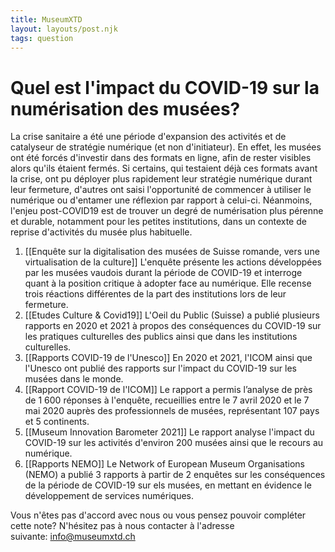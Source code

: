 ```yaml
---
title: MuseumXTD
layout: layouts/post.njk
tags: question
---
```

# **Quel est l'impact du COVID-19 sur la numérisation des musées?**
La crise sanitaire a été une période d'expansion des activités et de catalyseur de stratégie numérique (et non d'initiateur). En effet, les musées ont été forcés d'investir dans des formats en ligne, afin de rester visibles alors qu'ils étaient fermés. 
Si certains, qui testaient déjà ces formats avant la crise, ont pu déployer plus rapidement leur stratégie numérique durant leur fermeture, d'autres ont saisi l'opportunité de commencer à utiliser le numérique ou d'entamer une réflexion par rapport à celui-ci. 
Néanmoins, l'enjeu post-COVID19 est de trouver un degré de numérisation plus pérenne et durable, notamment pour les petites institutions, dans un contexte de reprise d'activités du musée plus habituelle. 

1. [[Enquête sur la digitalisation des musées de Suisse romande, vers une virtualisation de la culture]]
   L'enquête présente les actions développées par les musées vaudois durant la période de COVID-19 et interroge quant à la position critique à adopter face au numérique. Elle recense trois réactions différentes de la part des institutions lors de leur fermeture. 
2. [[Etudes Culture & Covid19]]
   L'Oeil du Public (Suisse) a publié plusieurs rapports en 2020 et 2021 à propos des conséquences du COVID-19 sur les pratiques culturelles des publics ainsi que dans les institutions culturelles.
3.  [[Rapports COVID-19 de l'Unesco]] 
   En 2020 et 2021, l'ICOM ainsi que l'Unesco ont publié des rapports sur l'impact du COVID-19 sur les musées dans le monde. 
4. [[Rapport COVID-19 de l'ICOM]]
   Le rapport a permis l’analyse de près de 1 600 réponses à l'enquête, recueillies entre le 7 avril 2020 et le 7 mai 2020 auprès des professionnels de musées, représentant 107 pays et 5 continents.
5. [[Museum Innovation Barometer 2021]]
   Le rapport analyse l'impact du COVID-19 sur les activités d'environ 200 musées ainsi que le recours au numérique. 
6. [[Rapports NEMO]]
   Le Network of European Museum Organisations (NEMO) a publié 3 rapports à partir de 2 enquêtes sur les conséquences de la période de COVID-19 sur els musées, en mettant en évidence le développement de services numériques. 

 
Vous n'êtes pas d'accord avec nous ou vous pensez pouvoir compléter cette note? N'hésitez pas à nous contacter à l'adresse suivante: [info@museumxtd.ch](mailto:info@museumxtd.ch)
